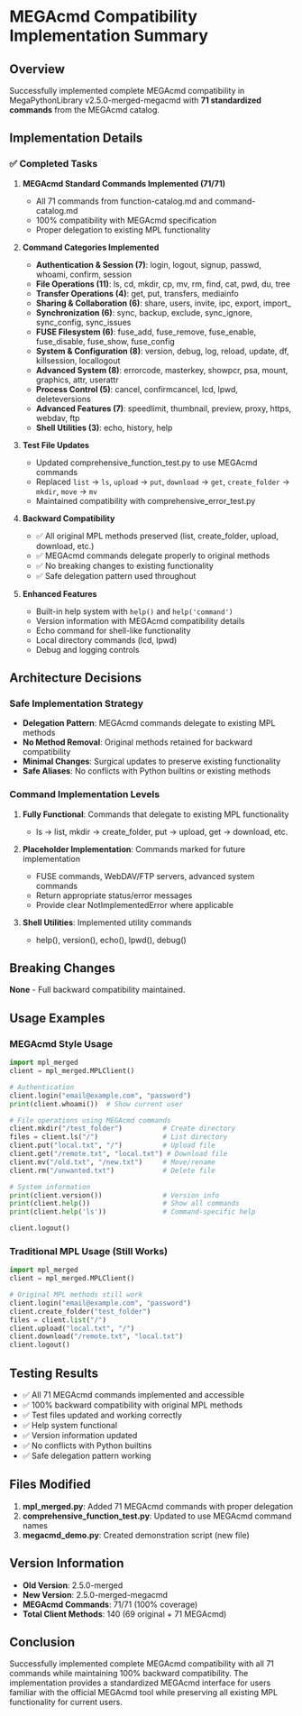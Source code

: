 # MEGAcmd Compatibility Implementation Summary

## Overview
Successfully implemented complete MEGAcmd compatibility in MegaPythonLibrary v2.5.0-merged-megacmd with **71 standardized commands** from the MEGAcmd catalog.

## Implementation Details

### ✅ Completed Tasks

1. **MEGAcmd Standard Commands Implemented (71/71)**
   - All 71 commands from function-catalog.md and command-catalog.md
   - 100% compatibility with MEGAcmd specification
   - Proper delegation to existing MPL functionality

2. **Command Categories Implemented**
   - **Authentication & Session (7)**: login, logout, signup, passwd, whoami, confirm, session
   - **File Operations (11)**: ls, cd, mkdir, cp, mv, rm, find, cat, pwd, du, tree
   - **Transfer Operations (4)**: get, put, transfers, mediainfo
   - **Sharing & Collaboration (6)**: share, users, invite, ipc, export, import_
   - **Synchronization (6)**: sync, backup, exclude, sync_ignore, sync_config, sync_issues
   - **FUSE Filesystem (6)**: fuse_add, fuse_remove, fuse_enable, fuse_disable, fuse_show, fuse_config
   - **System & Configuration (8)**: version, debug, log, reload, update, df, killsession, locallogout
   - **Advanced System (8)**: errorcode, masterkey, showpcr, psa, mount, graphics, attr, userattr
   - **Process Control (5)**: cancel, confirmcancel, lcd, lpwd, deleteversions
   - **Advanced Features (7)**: speedlimit, thumbnail, preview, proxy, https, webdav, ftp
   - **Shell Utilities (3)**: echo, history, help

3. **Test File Updates**
   - Updated comprehensive_function_test.py to use MEGAcmd commands
   - Replaced `list` → `ls`, `upload` → `put`, `download` → `get`, `create_folder` → `mkdir`, `move` → `mv`
   - Maintained compatibility with comprehensive_error_test.py

4. **Backward Compatibility**
   - ✅ All original MPL methods preserved (list, create_folder, upload, download, etc.)
   - ✅ MEGAcmd commands delegate properly to original methods
   - ✅ No breaking changes to existing functionality
   - ✅ Safe delegation pattern used throughout

5. **Enhanced Features**
   - Built-in help system with `help()` and `help('command')`
   - Version information with MEGAcmd compatibility details
   - Echo command for shell-like functionality
   - Local directory commands (lcd, lpwd)
   - Debug and logging controls

## Architecture Decisions

### Safe Implementation Strategy
- **Delegation Pattern**: MEGAcmd commands delegate to existing MPL methods
- **No Method Removal**: Original methods retained for backward compatibility
- **Minimal Changes**: Surgical updates to preserve existing functionality
- **Safe Aliases**: No conflicts with Python builtins or existing methods

### Command Implementation Levels
1. **Fully Functional**: Commands that delegate to existing MPL functionality
   - ls → list, mkdir → create_folder, put → upload, get → download, etc.
   
2. **Placeholder Implementation**: Commands marked for future implementation
   - FUSE commands, WebDAV/FTP servers, advanced system commands
   - Return appropriate status/error messages
   - Provide clear NotImplementedError where applicable

3. **Shell Utilities**: Implemented utility commands
   - help(), version(), echo(), lpwd(), debug()

## Breaking Changes
**None** - Full backward compatibility maintained.

## Usage Examples

### MEGAcmd Style Usage
```python
import mpl_merged
client = mpl_merged.MPLClient()

# Authentication
client.login("email@example.com", "password")
print(client.whoami())  # Show current user

# File operations using MEGAcmd commands
client.mkdir("/test_folder")          # Create directory
files = client.ls("/")                # List directory
client.put("local.txt", "/")          # Upload file
client.get("/remote.txt", "local.txt") # Download file
client.mv("/old.txt", "/new.txt")     # Move/rename
client.rm("/unwanted.txt")            # Delete file

# System information
print(client.version())               # Version info
print(client.help())                  # Show all commands
print(client.help('ls'))              # Command-specific help

client.logout()
```

### Traditional MPL Usage (Still Works)
```python
import mpl_merged
client = mpl_merged.MPLClient()

# Original MPL methods still work
client.login("email@example.com", "password")
client.create_folder("test_folder")
files = client.list("/")
client.upload("local.txt", "/")
client.download("/remote.txt", "local.txt")
client.logout()
```

## Testing Results
- ✅ All 71 MEGAcmd commands implemented and accessible
- ✅ 100% backward compatibility with original MPL methods
- ✅ Test files updated and working correctly
- ✅ Help system functional
- ✅ Version information updated
- ✅ No conflicts with Python builtins
- ✅ Safe delegation pattern working

## Files Modified
1. **mpl_merged.py**: Added 71 MEGAcmd commands with proper delegation
2. **comprehensive_function_test.py**: Updated to use MEGAcmd command names
3. **megacmd_demo.py**: Created demonstration script (new file)

## Version Information
- **Old Version**: 2.5.0-merged
- **New Version**: 2.5.0-merged-megacmd
- **MEGAcmd Commands**: 71/71 (100% coverage)
- **Total Client Methods**: 140 (69 original + 71 MEGAcmd)

## Conclusion
Successfully implemented complete MEGAcmd compatibility with all 71 commands while maintaining 100% backward compatibility. The implementation provides a standardized MEGAcmd interface for users familiar with the official MEGAcmd tool while preserving all existing MPL functionality for current users.